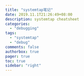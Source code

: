 ```yaml
---
title: "systemtap笔记"
date: 2019.11.1T21:26:49+08:00
description: systemtap cheatsheet
categories:
  - "debugging"
tags:
  - "systemtap"
  - "debug"
comments: false
authorbox: true
pager: true
toc: true
sidebar: "right"
---
```

